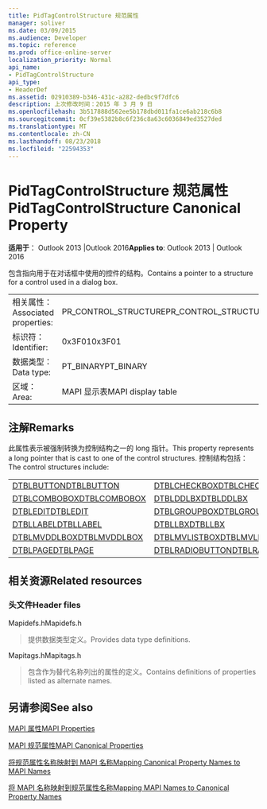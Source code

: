 ```yaml
---
title: PidTagControlStructure 规范属性
manager: soliver
ms.date: 03/09/2015
ms.audience: Developer
ms.topic: reference
ms.prod: office-online-server
localization_priority: Normal
api_name:
- PidTagControlStructure
api_type:
- HeaderDef
ms.assetid: 02910389-b346-431c-a282-dedbc9f7dfc6
description: 上次修改时间：2015 年 3 月 9 日
ms.openlocfilehash: 3b517888d562ee5b178dbd011fa1ce6ab218c6b8
ms.sourcegitcommit: 0cf39e5382b8c6f236c8a63c6036849ed3527ded
ms.translationtype: MT
ms.contentlocale: zh-CN
ms.lasthandoff: 08/23/2018
ms.locfileid: "22594353"
---
```

# <a name="pidtagcontrolstructure-canonical-property"></a><span data-ttu-id="f46e1-103">PidTagControlStructure 规范属性</span><span class="sxs-lookup"><span data-stu-id="f46e1-103">PidTagControlStructure Canonical Property</span></span>

  
  
<span data-ttu-id="f46e1-104">**适用于**： Outlook 2013 |Outlook 2016</span><span class="sxs-lookup"><span data-stu-id="f46e1-104">**Applies to**: Outlook 2013 | Outlook 2016</span></span> 
  
<span data-ttu-id="f46e1-105">包含指向用于在对话框中使用的控件的结构。</span><span class="sxs-lookup"><span data-stu-id="f46e1-105">Contains a pointer to a structure for a control used in a dialog box.</span></span> 
  
|||
|:-----|:-----|
|<span data-ttu-id="f46e1-106">相关属性：</span><span class="sxs-lookup"><span data-stu-id="f46e1-106">Associated properties:</span></span>  <br/> |<span data-ttu-id="f46e1-107">PR_CONTROL_STRUCTURE</span><span class="sxs-lookup"><span data-stu-id="f46e1-107">PR_CONTROL_STRUCTURE</span></span>  <br/> |
|<span data-ttu-id="f46e1-108">标识符：</span><span class="sxs-lookup"><span data-stu-id="f46e1-108">Identifier:</span></span>  <br/> |<span data-ttu-id="f46e1-109">0x3F01</span><span class="sxs-lookup"><span data-stu-id="f46e1-109">0x3F01</span></span>  <br/> |
|<span data-ttu-id="f46e1-110">数据类型：</span><span class="sxs-lookup"><span data-stu-id="f46e1-110">Data type:</span></span>  <br/> |<span data-ttu-id="f46e1-111">PT_BINARY</span><span class="sxs-lookup"><span data-stu-id="f46e1-111">PT_BINARY</span></span>  <br/> |
|<span data-ttu-id="f46e1-112">区域：</span><span class="sxs-lookup"><span data-stu-id="f46e1-112">Area:</span></span>  <br/> |<span data-ttu-id="f46e1-113">MAPI 显示表</span><span class="sxs-lookup"><span data-stu-id="f46e1-113">MAPI display table</span></span>  <br/> |
   
## <a name="remarks"></a><span data-ttu-id="f46e1-114">注解</span><span class="sxs-lookup"><span data-stu-id="f46e1-114">Remarks</span></span>

<span data-ttu-id="f46e1-115">此属性表示被强制转换为控制结构之一的 long 指针。</span><span class="sxs-lookup"><span data-stu-id="f46e1-115">This property represents a long pointer that is cast to one of the control structures.</span></span> <span data-ttu-id="f46e1-116">控制结构包括：</span><span class="sxs-lookup"><span data-stu-id="f46e1-116">The control structures include:</span></span>
  
|||
|:-----|:-----|
|[<span data-ttu-id="f46e1-117">DTBLBUTTON</span><span class="sxs-lookup"><span data-stu-id="f46e1-117">DTBLBUTTON</span></span>](dtblbutton.md) <br/> |[<span data-ttu-id="f46e1-118">DTBLCHECKBOX</span><span class="sxs-lookup"><span data-stu-id="f46e1-118">DTBLCHECKBOX</span></span>](dtblcheckbox.md) <br/> |
|[<span data-ttu-id="f46e1-119">DTBLCOMBOBOX</span><span class="sxs-lookup"><span data-stu-id="f46e1-119">DTBLCOMBOBOX</span></span>](dtblcombobox.md) <br/> |[<span data-ttu-id="f46e1-120">DTBLDDLBX</span><span class="sxs-lookup"><span data-stu-id="f46e1-120">DTBLDDLBX</span></span>](dtblddlbx.md) <br/> |
|[<span data-ttu-id="f46e1-121">DTBLEDIT</span><span class="sxs-lookup"><span data-stu-id="f46e1-121">DTBLEDIT</span></span>](dtbledit.md) <br/> |[<span data-ttu-id="f46e1-122">DTBLGROUPBOX</span><span class="sxs-lookup"><span data-stu-id="f46e1-122">DTBLGROUPBOX</span></span>](dtblgroupbox.md) <br/> |
|[<span data-ttu-id="f46e1-123">DTBLLABEL</span><span class="sxs-lookup"><span data-stu-id="f46e1-123">DTBLLABEL</span></span>](dtbllabel.md) <br/> |[<span data-ttu-id="f46e1-124">DTBLLBX</span><span class="sxs-lookup"><span data-stu-id="f46e1-124">DTBLLBX</span></span>](dtbllbx.md) <br/> |
|[<span data-ttu-id="f46e1-125">DTBLMVDDLBOX</span><span class="sxs-lookup"><span data-stu-id="f46e1-125">DTBLMVDDLBOX</span></span>](dtblmvddlbox.md) <br/> |[<span data-ttu-id="f46e1-126">DTBLMVLISTBOX</span><span class="sxs-lookup"><span data-stu-id="f46e1-126">DTBLMVLISTBOX</span></span>](dtblmvlistbox.md) <br/> |
|[<span data-ttu-id="f46e1-127">DTBLPAGE</span><span class="sxs-lookup"><span data-stu-id="f46e1-127">DTBLPAGE</span></span>](dtblpage.md) <br/> |[<span data-ttu-id="f46e1-128">DTBLRADIOBUTTON</span><span class="sxs-lookup"><span data-stu-id="f46e1-128">DTBLRADIOBUTTON</span></span>](dtblradiobutton.md) <br/> |
   
## <a name="related-resources"></a><span data-ttu-id="f46e1-129">相关资源</span><span class="sxs-lookup"><span data-stu-id="f46e1-129">Related resources</span></span>

### <a name="header-files"></a><span data-ttu-id="f46e1-130">头文件</span><span class="sxs-lookup"><span data-stu-id="f46e1-130">Header files</span></span>

<span data-ttu-id="f46e1-131">Mapidefs.h</span><span class="sxs-lookup"><span data-stu-id="f46e1-131">Mapidefs.h</span></span>
  
> <span data-ttu-id="f46e1-132">提供数据类型定义。</span><span class="sxs-lookup"><span data-stu-id="f46e1-132">Provides data type definitions.</span></span>
    
<span data-ttu-id="f46e1-133">Mapitags.h</span><span class="sxs-lookup"><span data-stu-id="f46e1-133">Mapitags.h</span></span>
  
> <span data-ttu-id="f46e1-134">包含作为替代名称列出的属性的定义。</span><span class="sxs-lookup"><span data-stu-id="f46e1-134">Contains definitions of properties listed as alternate names.</span></span>
    
## <a name="see-also"></a><span data-ttu-id="f46e1-135">另请参阅</span><span class="sxs-lookup"><span data-stu-id="f46e1-135">See also</span></span>



[<span data-ttu-id="f46e1-136">MAPI 属性</span><span class="sxs-lookup"><span data-stu-id="f46e1-136">MAPI Properties</span></span>](mapi-properties.md)
  
[<span data-ttu-id="f46e1-137">MAPI 规范属性</span><span class="sxs-lookup"><span data-stu-id="f46e1-137">MAPI Canonical Properties</span></span>](mapi-canonical-properties.md)
  
[<span data-ttu-id="f46e1-138">将规范属性名称映射到 MAPI 名称</span><span class="sxs-lookup"><span data-stu-id="f46e1-138">Mapping Canonical Property Names to MAPI Names</span></span>](mapping-canonical-property-names-to-mapi-names.md)
  
[<span data-ttu-id="f46e1-139">将 MAPI 名称映射到规范属性名称</span><span class="sxs-lookup"><span data-stu-id="f46e1-139">Mapping MAPI Names to Canonical Property Names</span></span>](mapping-mapi-names-to-canonical-property-names.md)

